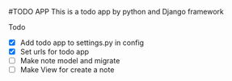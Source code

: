 #TODO APP
This is a todo app by python and Django framework

Todo
- [x] Add todo app to settings.py in config
- [x] Set urls for todo app
- [ ] Make note model and migrate
- [ ] Make View for create a note
